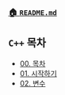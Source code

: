 ### [🏠 `README.md`](../../README.md)
## `C++` 목차

- [00. 목차](./00_목차.md)
- [01. 시작하기](./01_시작하기.md)
- [02. 변수](02_변수.md)
